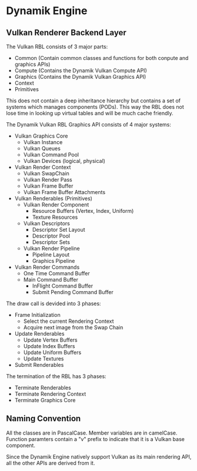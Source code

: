 # Dynamik Engine
## Vulkan Renderer Backend Layer

The Vulkan RBL consists of 3 major parts:
- Common (Contain common classes and functions for both conpute and graphics APIs)
- Compute (Contains the Dynamik Vulkan Compute API)
- Graphics (Contains the Dynamik Vulkan Graphics API)
- Context
- Primitives

This does not contain a deep inheritance hierarchy but contains a set of systems which manages components (PODs). This
way the RBL does not lose time in looking up virtual tables and will be much cache friendly.

The Dynamik Vulkan RBL Graphics API consists of 4 major systems:
- Vulkan Graphics Core
  - Vulkan Instance
  - Vulkan Queues
  - Vulkan Command Pool
  - Vulkan Devices (logical, physical)
- Vulkan Render Context
  - Vulkan SwapChain
  - Vulkan Render Pass
  - Vulkan Frame Buffer
  - Vulkan Frame Buffer Attachments
- Vulkan Renderables (Primitives)
  - Vulkan Render Component
    - Resource Buffers (Vertex, Index, Uniform)
    - Texture Resources 
  - Vulkan Descriptors
    - Descriptor Set Layout
    - Descriptor Pool
    - Descriptor Sets
  - Vulkan Render Pipeline
    - Pipeline Layout
    - Graphics Pipeline
- Vulkan Render Commands
  - One Time Command Buffer
  - Main Command Buffer
    - InFlight Command Buffer
    - Submit Pending Command Buffer

The draw call is devided into 3 phases:
- Frame Initialization
  - Select the current Rendering Context
  - Acquire next image from the Swap Chain
- Update Renderables
  - Update Vertex Buffers
  - Update Index Buffers
  - Update Uniform Buffers
  - Update Textures
- Submit Renderables

The termination of the RBL has 3 phases:
- Terminate Renderables
- Terminate Rendering Context
- Terminate Graphics Core

## Naming Convention
All the classes are in PascalCase. Member variables are in camelCase. Function paramters contain a "v" prefix to 
indicate that it is a Vulkan base component.

Since the Dynamik Engine natively support Vulkan as its main rendering API, all the other APIs are derived from it.